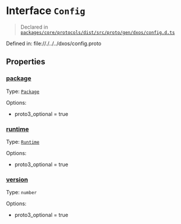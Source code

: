 # Interface `Config`
> Declared in [`packages/core/protocols/dist/src/proto/gen/dxos/config.d.ts`]()

Defined in:
   file://./../../dxos/config.proto
## Properties
### [package]()
Type: <code>[Package](/api/@dxos/config/interfaces/Package)</code>

Options:
  - proto3_optional = true
### [runtime]()
Type: <code>[Runtime](/api/@dxos/config/interfaces/Runtime)</code>

Options:
  - proto3_optional = true
### [version]()
Type: <code>number</code>

Options:
  - proto3_optional = true